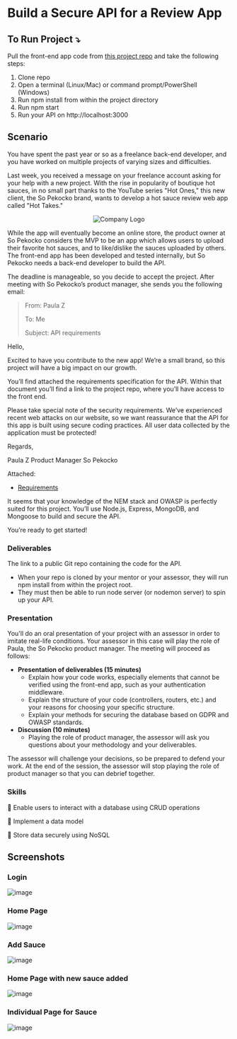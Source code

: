 # Build a Secure API for a Review App
## To Run Project ⤵️ 
Pull the front-end app code from [this project repo](https://github.com/OpenClassrooms-Student-Center/Web-Developer-P6) and take the following steps:
1. Clone repo
2. Open a terminal (Linux/Mac) or command prompt/PowerShell (Windows)
3. Run npm install from within the project directory
4. Run npm start
5. Run your API on http://localhost:3000

## Scenario
You have spent the past year or so as a freelance back-end developer, and you have worked on multiple projects of varying sizes and difficulties.

Last week, you received a message on your freelance account asking for your help with a new project. With the rise in popularity of boutique hot sauces, in no small part thanks to the YouTube series "Hot Ones," this new client, the So Pekocko brand, wants to develop a hot sauce review web app called "Hot Takes." 

<div align="center">
<img src="https://user-images.githubusercontent.com/73438491/125133350-9dbed400-e0ba-11eb-836a-642c8248cadc.png" alt="Company Logo"/>
</div>

While the app will eventually become an online store, the product owner at So Pekocko considers the MVP to be an app which allows users to upload their favorite hot sauces, and to like/dislike the sauces uploaded by others. The front-end app has been developed and tested internally, but So Pekocko needs a back-end developer to build the API. 

The deadline is manageable, so you decide to accept the project. After meeting with So Pekocko’s product manager, she sends you the following email:

> From: Paula Z
>
> To: Me
>
> Subject: API requirements

Hello,

Excited to have you contribute to the new app! We’re a small brand, so this project will have a big impact on our growth.

You’ll find attached the requirements specification for the API. Within that document you’ll find a link to the project repo, where you’ll have access to the front end. 

Please take special note of the security requirements. We’ve experienced recent web attacks on our website, so we want reassurance that the API for this app is built using secure coding practices. All user data collected by the application must be protected!

Regards,

Paula Z
Product Manager
So Pekocko


Attached: 

- [Requirements](https://s3-eu-west-1.amazonaws.com/course.oc-static.com/projects/Web%20Developer%20P6/EN%20P6_requirements.pdf)

It seems that your knowledge of the NEM stack and OWASP is perfectly suited for this project. You’ll use Node.js, Express, MongoDB, and Mongoose to build and secure the API. 

You’re ready to get started!

### Deliverables
The link to a public Git repo containing the code for the API.

- When your repo is cloned by your mentor or your assessor, they will run npm install from within the project root.
- They must then be able to run node server (or nodemon server) to spin up your API.

### Presentation
You'll do an oral presentation of your project with an assessor in order to imitate real-life conditions. Your assessor in this case will play the role of Paula, the So Pekocko product manager. The meeting will proceed as follows: 

- **Presentation of deliverables (15 minutes)**
  - Explain how your code works, especially elements that cannot be verified using the front-end app, such as your authentication middleware.
  - Explain the structure of your code (controllers, routers, etc.) and your reasons for choosing your specific structure. 
  - Explain your methods for securing the database based on GDPR and OWASP standards. 
- **Discussion (10 minutes)**
  - Playing the role of product manager, the assessor will ask you questions about your methodology and your deliverables. 

The assessor will challenge your decisions, so be prepared to defend your work. At the end of the session, the assessor will stop playing the role of product manager so that you can debrief together.

### Skills

🧰 Enable users to interact with a database using CRUD operations

🧰 Implement a data model

🧰 Store data securely using NoSQL
## Screenshots
### Login
![image](https://user-images.githubusercontent.com/73438491/162643777-9bc5d804-5e9a-451f-9a3b-f3c1a4e111d0.png)
### Home Page
![image](https://user-images.githubusercontent.com/73438491/162643786-d5ecb379-32e1-4d2c-b371-22a944a0ae21.png)
### Add Sauce
![image](https://user-images.githubusercontent.com/73438491/162643789-92521d52-1531-4f3d-ab69-7308d2e738da.png)
### Home Page with new sauce added
![image](https://user-images.githubusercontent.com/73438491/162643796-ac872e62-472c-4dcb-bf0b-1f6d5da6b415.png)
### Individual Page for Sauce
![image](https://user-images.githubusercontent.com/73438491/162643799-c5ee340c-cc58-4bdf-b00a-f5415f43e537.png)



